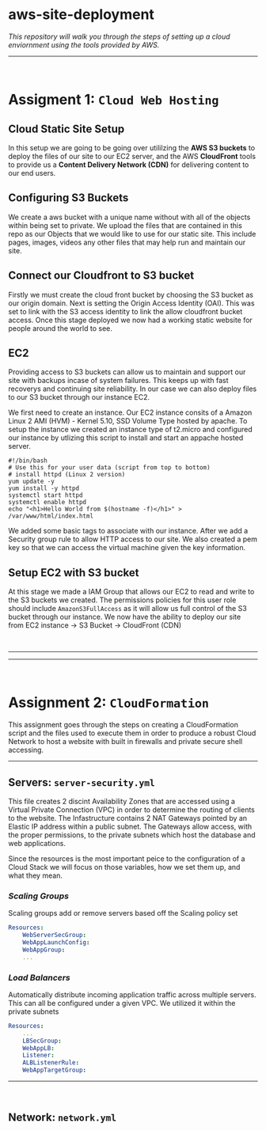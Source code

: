 # aws-site-deployment
_This repository will walk you through the steps of setting up a cloud enviornment using the tools provided by AWS._ 

---
</br>

# Assigment 1: `Cloud Web Hosting`

## Cloud Static Site Setup
In this setup we are going to be going over utililzing the <b>AWS S3 buckets</b> to deploy the files of our site to our EC2 server, and the AWS <b>CloudFront</b> tools to provide us a <b>Content Delivery Network (CDN)</b> for delivering content to our end users.

## Configuring S3 Buckets
We create a aws bucket with a unique name without with all of the objects within being set to private. We upload the files that are contained in this repo as our Objects that we would like to use for our static site. This include pages, images, videos any other files that may help run and maintain our site. 

## Connect our Cloudfront to S3 bucket
Firstly we must create the cloud front bucket by choosing the S3 bucket as our origin domain. 
Next is setting the Origin Access Identity (OAI). This was set to link with the S3 access identity to link the allow cloudfront bucket access. Once this stage deployed we now had a working static website for people around the world to see. 

## EC2 
Providing access to S3 buckets can allow us to maintain and support our site with backups incase of system failures. This keeps up with fast recoverys and continuing site reliability. In our case we can also deploy files to our S3 bucket through our instance EC2. 

We first need to create an instance. Our EC2 instance consits of a Amazon Linux 2 AMI (HVM) - Kernel 5.10, SSD Volume Type hosted by apache. To setup the instance we created an instance type of t2.micro and configured our instance by utlizing this script to install and start an appache hosted server. 

```
#!/bin/bash
# Use this for your user data (script from top to bottom)
# install httpd (Linux 2 version)
yum update -y
yum install -y httpd
systemctl start httpd
systemctl enable httpd
echo "<h1>Hello World from $(hostname -f)</h1>" > /var/www/html/index.html
```

We added some basic tags to associate with our instance. After we add a Security group rule to allow HTTP access to our site. We also created a pem key so that we can access the virtual machine given the key information. 

## Setup EC2 with S3 bucket

At this stage we made a IAM Group that allows our EC2 to read and write to the S3 buckets we created. The permissions policies for this user role should include `AmazonS3FullAccess` as it will allow us full control of the S3 bucket through our instance. We now have the ability to deploy our site from EC2 instance -> S3 Bucket -> CloudFront (CDN)

</br>

---
--- 
</br>

# Assignment 2: `CloudFormation`

This assignment goes through the steps on creating a CloudFormation script and the files used to execute them in order to produce a robust Cloud Network to host a website with built in firewalls and private secure shell accessing. 

---

## Servers: `server-security.yml`
This file creates 2 discint Availability Zones that are accessed using a Virtual Private Connection (VPC) in order to determine the routing of clients to the website. The Infastructure contains 2 NAT Gateways pointed by an Elastic IP address within a public subnet. The Gateways allow access, with the proper permissions, to the private subnets which host the database and web applications. 

Since the resources is the most important peice to the configuration of a Cloud Stack we will focus on those variables, how we set them up, and what they mean.

### ___Scaling Groups___
Scaling groups add or remove servers based off the Scaling policy set

```yml
Resources:
    WebServerSecGroup:
    WebAppLaunchConfig:
    WebAppGroup:
    ...
```

### ___Load Balancers___

Automatically distribute incoming application traffic across multiple servers. This can all be configured under a given VPC. We utilized it within the private subnets

```yml
Resources:
    ...
    LBSecGroup:
    WebAppLB:
    Listener:
    ALBListenerRule:
    WebAppTargetGroup:
```

---

</br>

## Network: `network.yml`


